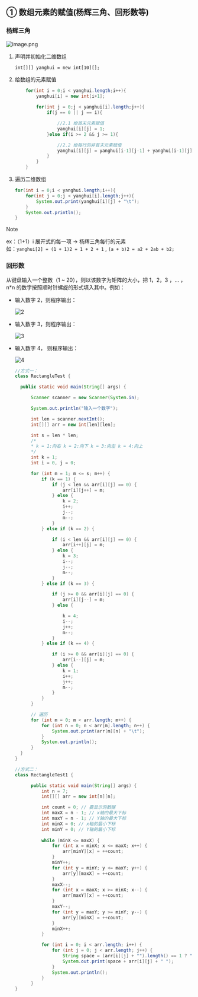 ## ① 数组元素的赋值(杨辉三角、回形数等)

### 杨辉三角

![image.png](https://cdn.gxmnzl.xyz/img/SE0304.png)

1. 声明并初始化二维数组

	`int[][] yanghui = new int[10][];`
2. 给数组的元素赋值
	```java
		for(int i = 0;i < yanghui.length;i++){
			yanghui[i] = new int[i+1];
      
			for(int j = 0;j < yanghui[i].length;j++){ 
				if(j == 0 || j == i){

					//2.1 给首末元素赋值
					yanghui[i][j] = 1;
				}else if(i >= 2 && j >= 1){

					//2.2 给每行的非首末元素赋值
					yanghui[i][j] = yanghui[i-1][j-1] + yanghui[i-1][j];
				}
			}
		}
	```
3. 遍历二维数组

	```java
	for(int i = 0;i < yanghui.length;i++){
		for(int j = 0;j < yanghui[i].length;j++){
			System.out.print(yanghui[i][j] + "\t");            
		}
		System.out.println();
	}
	```

> [!NOTE] 
> ex：（1+1）i 展开式的每一项 → 杨辉三角每行的元素  
> 如：`yanghui[2] = (1 + 1)2 = 1 + 2 + 1` , `(a + b)2 = a2 + 2ab + b2;`

### 回形数

从键盘输入一个整数（1 ~ 20），则以该数字为矩阵的大小，把 1，2，3 ，… ，n*n 的数字按照顺时针螺旋的形式填入其中。例如： 

- 输入数字 2，则程序输出：   

  ![2](https://cdn.gxmnzl.xyz//img/202205301448327.png)

- 输入数字 3，则程序输出：   

  ![3](https://cdn.gxmnzl.xyz//img/202205301447203.png)

- 输入数字 4， 则程序输出：   

  ![4](https://cdn.gxmnzl.xyz//img/202205301445272.png)

  ```java
  //方式一：
  class RectangleTest {

    public static void main(String[] args) {

        Scanner scanner = new Scanner(System.in);

        System.out.println("输入一个数字");

        int len = scanner.nextInt();
        int[][] arr = new int[len][len];

        int s = len * len;
        /*
        * k = 1:向右 k = 2:向下 k = 3:向左 k = 4:向上
        */
        int k = 1;
        int i = 0, j = 0;

        for (int m = 1; m <= s; m++) {
            if (k == 1) {
                if (j < len && arr[i][j] == 0) {
                    arr[i][j++] = m;
                } else {
                    k = 2;
                    i++;
                    j--;
                    m--;
                }
            } else if (k == 2) {

                if (i < len && arr[i][j] == 0) {
                    arr[i++][j] = m;
                } else {
                    k = 3;
                    i--;
                    j--;
                    m--;
                }
            } else if (k == 3) {

                if (j >= 0 && arr[i][j] == 0) {
                    arr[i][j--] = m;
                } else {

                    k = 4;
                    i--;
                    j++;
                    m--;
                }
            } else if (k == 4) {

                if (i >= 0 && arr[i][j] == 0) {                    
                    arr[i--][j] = m;
                } else {
                    k = 1;
                    i++;
                    j++;
                    m--;
                }
            }
        }

        // 遍历
        for (int m = 0; m < arr.length; m++) {
            for (int n = 0; n < arr[m].length; n++) {
                System.out.print(arr[m][n] + "\t");                
            }
            System.out.println();
        }
    }
  }
  ```

  ```java
  //方式二：
  class RectangleTest1 {

        public static void main(String[] args) {
            int n = 7;
            int[][] arr = new int[n][n];

            int count = 0; // 要显示的数据
            int maxX = n - 1; // x轴的最大下标
            int maxY = n - 1; // Y轴的最大下标
            int minX = 0; // x轴的最小下标
            int minY = 0; // Y轴的最小下标
            
            while (minX <= maxX) {
                for (int x = minX; x <= maxX; x++) {
                    arr[minY][x] = ++count;
                }
                minY++;
                for (int y = minY; y <= maxY; y++) {
                    arr[y][maxX] = ++count;
                }
                maxX--;
                for (int x = maxX; x >= minX; x--) {
                    arr[maxY][x] = ++count;
                }
                maxY--;
                for (int y = maxY; y >= minY; y--) {
                    arr[y][minX] = ++count;
                }
                minX++;
            }

            for (int i = 0; i < arr.length; i++) {
                for (int j = 0; j < arr.length; j++) {
                    String space = (arr[i][j] + "").length() == 1 ? "0" : "";
                    System.out.print(space + arr[i][j] + " ");
                }
                System.out.println();
            }
        }
  }
  ```

